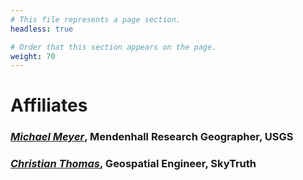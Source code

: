 ```yaml
---
# This file represents a page section.
headless: true

# Order that this section appears on the page.
weight: 70
---
```


# Affiliates

### [*Michael Meyer*](https://scholar.google.com/citations?user=r11TyOYAAAAJ&hl=en), Mendenhall Research Geographer, USGS

### [*Christian Thomas*](https://skytruth.org/about/team/), Geospatial Engineer, SkyTruth